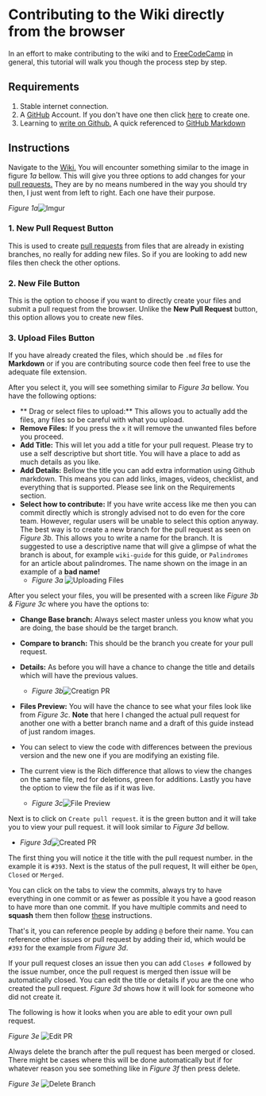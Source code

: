# Contributing to the Wiki directly from the browser
In an effort to make contributing to the wiki and to [FreeCodeCamp](https://github.com/FreeCodeCamp) in general, this tutorial will walk you though the process step by step.

## Requirements
1. Stable internet connection.
2. A [GitHub](https://github.com) Account. If you don't have one then click [here](https://github.com/join) to create one.
3. Learning to [write on Github.](https://help.github.com/categories/writing-on-github/) A quick referenced to [GitHub Markdown](https://github.com/adam-p/markdown-here/wiki/Markdown-Cheatsheet)

## Instructions
Navigate to the [Wiki.](https://github.com/FreeCodeCamp/wiki) You will encounter something similar to the image in figure _1a_ bellow. This will give you three options to add changes for your [pull requests.](https://help.github.com/articles/using-pull-requests/) They are by no means numbered in the way you should try then, I just went from left to right. Each one have their purpose.

_Figure 1a_![Imgur](http://i.imgur.com/GpDDnzs.png)

### 1. New Pull Request Button
This is used to create [pull requests](https://github.com/FreeCodeCamp/FreeCodeCamp/wiki/How-To-Create-A-Pull-Request-for-Free-Code-Camp) from files that are already in existing branches, no really for adding new files. So if you are looking to add new files then check the other options.

### 2. New File Button
This is the option to choose if you want to directly create your files and submit a pull request from the browser. Unlike the **New Pull Request** button, this option allows you to create new files.

### 3. Upload Files Button
If you have already created the files, which should be `.md` files for **Markdown** or if you are contributing source code then feel free to use the adequate file extension.

After you select it, you will see something similar to _Figure 3a_ bellow. You have the following options:
- ** Drag or select files to upload:** This allows you to actually add the files, any files so be careful with what you upload.
- **Remove Files:** If you press the `x` it will remove the unwanted files before you proceed.
- **Add Title:** This will let you add a title for your pull request. Please try to use a self descriptive but short title. You will have a place to add as much details as you like.
- **Add Details:** Bellow the title you can add extra information using Github markdown. This means you can add links, images, videos, checklist, and everything that is supported. Please see link on the Requirements section.
- **Select how to contribute:** If you have write access like me then you can commit directly which is strongly advised not to do even for the core team. However, regular users will be unable to select this option anyway. The best way is to create a new branch for the pull request as seen on _Figure 3b_. This allows you to write a name for the branch. It is suggested to use a descriptive name that will give a glimpse of what the branch is about, for example `wiki-guide` for this guide, or `Palindromes` for an article about palindromes. The name shown on the image in an example of a **bad name!**
  - _Figure 3a_ ![Uploading Files](http://i.imgur.com/PJ2kp5k.png)

After you select your files, you will be presented with a screen like _Figure 3b & Figure 3c_ where you have the options to:
- **Change Base branch:** Always select master unless you know what you are doing, the base should be the target branch.
- **Compare to branch:** This should be the branch you create for your pull request.
- **Details:** As before you will have a chance to change the title and details which will have the previous values.
  - _Figure 3b_![Creatign PR](http://i.imgur.com/rHfSVcX.png)

- **Files Preview:** You will have the chance to see what your files look like from _Figure 3c_. **Note** that here I changed the actual pull request for another one with a better branch name and a draft of this guide instead of just random images.
- You can select to view the code with differences between the previous version and the new one if you are modifying an existing file.
- The current view is the Rich difference that allows to view the changes on the same file, red for deletions, green for additions.  Lastly you have the option to view the file as if it was live.
  - _Figure 3c_![File Preview](http://i.imgur.com/oYS8ZNr.png)

Next is to click on `Create pull request`. it is the green button and it will take you to view your pull request. it will look similar to _Figure 3d_ bellow.
- _Figure 3d_![Created PR](http://i.imgur.com/PSx5NPU.png)

The first thing you will notice it the title with the pull request number. in the example it is `#393`. Next is the status of the pull request, It will either be `Open`, `Closed` or `Merged`.

You can click on the tabs to view the commits, always try to have everything in one commit or as fewer as possible it you have a good reason to have more than one commit. If you have multiple commits and need to **squash** them then follow [these](https://github.com/freecodecamp/freecodecamp/wiki/git-rebase#squashing-multiple-commits-into-one) instructions.

That's it, you can reference people by adding `@` before their name. You can reference other issues or pull request by adding their id, which would be `#393` for the example from _Figure 3d_.

If your pull request closes an issue then you can add `Closes #` followed by the issue number, once the pull request is merged then issue will be automatically closed. You can edit the title or details if you are the one who created the pull request. _Figure 3d_ shows how it will look for someone who did not create it.

The following is how it looks when you are able to edit your own pull request.

_Figure 3e_ ![Edit PR](http://i.imgur.com/NPgXkiz.png)

Always delete the branch after the pull request has been merged or closed. There might be cases where this will be done automatically but if for whatever reason you see something like in _Figure 3f_ then press delete.

_Figure 3e_ ![Delete Branch](http://i.imgur.com/vePGN3Y.png)
